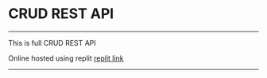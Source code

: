 # CRUD REST API
___

This is full CRUD REST API

Online hosted using replit [replit link](https://crud-api.ikaushikpal.repl.co)

___
